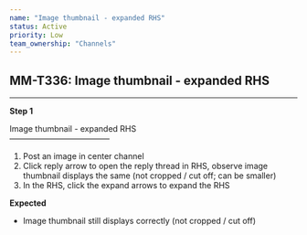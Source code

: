 ```yaml
---
name: "Image thumbnail - expanded RHS"
status: Active
priority: Low
team_ownership: "Channels"
---
```


## MM-T336: Image thumbnail - expanded RHS

---

**Step 1**

Image thumbnail - expanded RHS\
–––––––––––––––––––––––––

1. Post an image in center channel
2. Click reply arrow to open the reply thread in RHS, observe image thumbnail displays the same (not cropped / cut off; can be smaller)
3. In the RHS, click the expand arrows to expand the RHS

**Expected**

- Image thumbnail still displays correctly (not cropped / cut off)
